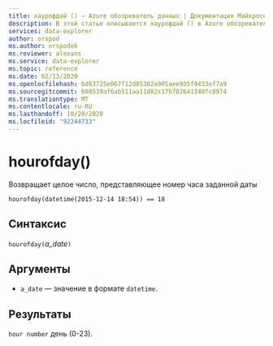 ```yaml
---
title: хаурофдай () — Azure обозреватель данных | Документация Майкрософт
description: В этой статье описывается хаурофдай () в Azure обозреватель данных.
services: data-explorer
author: orspod
ms.author: orspodek
ms.reviewer: alexans
ms.service: data-explorer
ms.topic: reference
ms.date: 02/13/2020
ms.openlocfilehash: 6d83725e067f12d05382a905aee935f9433ef7a9
ms.sourcegitcommit: 608539af6ab511aa11d82c17b782641340fc8974
ms.translationtype: MT
ms.contentlocale: ru-RU
ms.lasthandoff: 10/20/2020
ms.locfileid: "92244733"
---
```

# <a name="hourofday"></a>hourofday()

Возвращает целое число, представляющее номер часа заданной даты

```kusto
hourofday(datetime(2015-12-14 18:54)) == 18
```

## <a name="syntax"></a>Синтаксис

`hourofday(`*a_date*`)`

## <a name="arguments"></a>Аргументы

* `a_date` — значение в формате `datetime`.

## <a name="returns"></a>Результаты

`hour number` день (0-23).